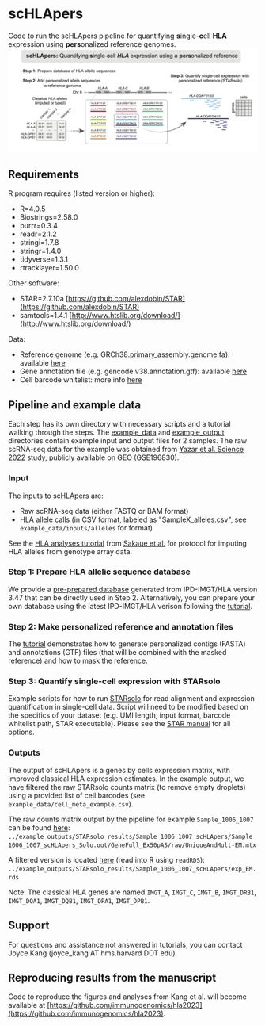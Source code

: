 # scHLApers
Code to run the scHLApers pipeline for quantifying **s**ingle-**c**ell **HLA** expression using **pers**onalized reference genomes.
![Overview](images/overview.png)

## Requirements
R program requires (listed version or higher):
* R=4.0.5
* Biostrings=2.58.0
* purrr=0.3.4
* readr=2.1.2
* stringi=1.7.8
* stringr=1.4.0
* tidyverse=1.3.1
* rtracklayer=1.50.0

Other software:
* STAR=2.7.10a [https://github.com/alexdobin/STAR](https://github.com/alexdobin/STAR)
* samtools=1.4.1 [http://www.htslib.org/download/](http://www.htslib.org/download/)

Data:
* Reference genome (e.g. GRCh38.primary_assembly.genome.fa): available [here](https://ftp.ebi.ac.uk/pub/databases/gencode/Gencode_human/)
* Gene annotation file (e.g. gencode.v38.annotation.gtf): available [here](https://ftp.ebi.ac.uk/pub/databases/gencode/Gencode_human/)
* Cell barcode whitelist: more info [here](https://kb.10xgenomics.com/hc/en-us/articles/115004506263-What-is-a-barcode-whitelist-)

## Pipeline and example data
Each step has its own directory with necessary scripts and a tutorial walking through the steps. The [example_data](example_data) and [example_output](example_outputs) directories contain example input and output files for 2 samples. The raw scRNA-seq data for the example was obtained from [Yazar et al. Science 2022](https://pubmed.ncbi.nlm.nih.gov/35389779/) study, publicly available on GEO (GSE196830).

### Input
The inputs to scHLApers are:
* Raw scRNA-seq data (either FASTQ or BAM format)
* HLA allele calls (in CSV format, labeled as "SampleX_alleles.csv", see `example_data/inputs/alleles` for format)

See the [HLA analyses tutorial](https://github.com/immunogenomics/HLA_analyses_tutorial) from [Sakaue et al.](https://www.biorxiv.org/content/10.1101/2022.08.24.504550v1) for protocol for imputing HLA alleles from genotype array data.

### Step 1: Prepare HLA allelic sequence database
We provide a [pre-prepared database](1_make_HLA_database/IMGTHLA_all_alleles_FINAL.fa) generated from IPD-IMGT/HLA version 3.47 that can be directly used in Step 2. Alternatively, you can prepare your own database using the latest IPD-IMGT/HLA verison following the [tutorial](1_make_HLA_database/tutorial_make_database.ipynb).

### Step 2: Make personalized reference and annotation files
The [tutorial](2_make_personalized_refs/tutorial_make_pers_and_mask_GRCh38.ipynb) demonstrates how to generate personalized contigs (FASTA) and annotations (GTF) files (that will be combined with the masked reference) and how to mask the reference.

### Step 3: Quantify single-cell expression with STARsolo
Example scripts for how to run [STARsolo](https://github.com/alexdobin/STAR) for read alignment and expression quantification in single-cell data. Script will need to be modified based on the specifics of your dataset (e.g. UMI length, input format, barcode whitelist path, STAR executable). Please see the [STAR manual](https://github.com/alexdobin/STAR/blob/master/doc/STARmanual.pdf) for all options.

### Outputs
The output of scHLApers is a genes by cells expression matrix, with improved classical HLA expression estimates. In the example output, we have filtered the raw STARsolo counts matrix (to remove empty droplets) using a provided list of cell barcodes (see `example_data/cell_meta_example.csv`).

The raw counts matrix output by the pipeline for example `Sample_1006_1007` can be found [here](../example_outputs/STARsolo_results/Sample_1006_1007_scHLApers/Sample_1006_1007_scHLApers_Solo.out/GeneFull_Ex50pAS/raw/UniqueAndMult-EM.mtx):
`../example_outputs/STARsolo_results/Sample_1006_1007_scHLApers/Sample_1006_1007_scHLApers_Solo.out/GeneFull_Ex50pAS/raw/UniqueAndMult-EM.mtx`

A filtered version is located [here](../example_outputs/STARsolo_results/Sample_1006_1007_scHLApers/exp_EM.rds) (read into R using `readRDS`):
`../example_outputs/STARsolo_results/Sample_1006_1007_scHLApers/exp_EM.rds`

Note: The classical HLA genes are named `IMGT_A`, `IMGT_C`, `IMGT_B`, `IMGT_DRB1`, `IMGT_DQA1`, `IMGT_DQB1`, `IMGT_DPA1`, `IMGT_DPB1`.

## Support
For questions and assistance not answered in tutorials, you can contact Joyce Kang (joyce_kang AT hms.harvard DOT edu).

## Reproducing results from the manuscript
Code to reproduce the figures and analyses from Kang et al. will become available at [https://github.com/immunogenomics/hla2023](https://github.com/immunogenomics/hla2023).
